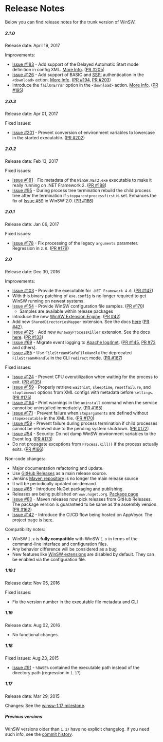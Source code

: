 Release Notes
====

Below you can find release notes for the trunk version of WinSW.

##### 2.1.0

Release date: April 19, 2017

Improvements:
* [Issue #183](https://github.com/kohsuke/winsw/issues/183) -
Add support of the Delayed Automatic Start mode definition in config XML.
[More Info](doc/xmlConfigFile.md#delayedautostart).
([PR #205](https://github.com/kohsuke/winsw/pull/205))
* [Issue #126](https://github.com/kohsuke/winsw/issues/126) - 
Add support of BASIC and [SSPI](https://en.wikipedia.org/wiki/Security_Support_Provider_Interface) authentication in the `<download>` action.
[More Info](https://github.com/kohsuke/winsw/blob/master/doc/xmlConfigFile.md#download).
([PR #194](https://github.com/kohsuke/winsw/pull/194), [PR #203](https://github.com/kohsuke/winsw/pull/203))
* Introduce the `failOnError` option in the `<download>` action.
[More Info](https://github.com/kohsuke/winsw/blob/master/doc/xmlConfigFile.md#download).
([PR #195](https://github.com/kohsuke/winsw/pull/195))

##### 2.0.3

Release date: Apr 01, 2017

Fixed issues:
* [Issue #201](https://github.com/kohsuke/winsw/issues/201) -
Prevent conversion of environment variables to lowercase in the started executable.
([PR #202](https://github.com/kohsuke/winsw/pull/202))

##### 2.0.2

Release date: Feb 13, 2017

Fixed issues:
* [Issue #181](https://github.com/kohsuke/winsw/issues/181) - 
Fix metadata of the `WinSW.NET2.exe` executable to make it really running on .NET Framework 2.
([PR #188](https://github.com/kohsuke/winsw/pull/188))
* [Issue #95](https://github.com/kohsuke/winsw/issues/95) - 
During process tree termination rebuild the child process tree after the termination if `stopparentprocessfirst` is set.
Enhances the fix of [Issue #59](https://github.com/kohsuke/winsw/issues/59) in WinSW 2.0. 
([PR #186](https://github.com/kohsuke/winsw/pull/186))

##### 2.0.1

Release date: Jan 06, 2017

Fixed issues:
* [Issue #178](https://github.com/kohsuke/winsw/issues/178) - 
Fix processing of the legacy `arguments` parameter.
Regression in `2.0`.
([PR #179](https://github.com/kohsuke/winsw/pull/179))

##### 2.0

Release date: Dec 30, 2016

Improvements:
* [Issue #103](https://github.com/kohsuke/winsw/issues/103) -
Provide the executable for `.NET Framework 4.0`.
([PR #147](https://github.com/kohsuke/winsw/pull/147))
 * With this binary patching of `exe.config` is no longer required to get WinSW running on newest systems.
* [Issue #154](https://github.com/kohsuke/winsw/issues/154) -
 Provide WinSW configuration file samples.
 ([PR #170](https://github.com/kohsuke/winsw/pull/170)) 
  * Samples are available within release packages
* Introduce the new [WinSW Extension Engine](doc/extensions/extensions.md).
([PR #42](https://github.com/kohsuke/winsw/pull/42))
* Add new `SharedDirectoriesMapper` extension. See the docs [here](doc/extensions/sharedDirectoryMapper.md)
([PR #42](https://github.com/kohsuke/winsw/pull/42)).
* [Issue #125](https://github.com/kohsuke/winsw/issues/125) - 
Add new `RunawayProcessKiller` extension. See the docs [here](doc/extensions/runawayProcessKiller.md).
([PR #133](https://github.com/kohsuke/winsw/pull/133))
* [Issue #69](https://github.com/kohsuke/winsw/issues/69) - 
Migrate event logging to [Apache log4net](https://logging.apache.org/log4net/). 
([PR #145](https://github.com/kohsuke/winsw/pull/145), [PR #73](https://github.com/kohsuke/winsw/pull/73) and others).
* [Issue #85](https://github.com/kohsuke/winsw/issues/85) -
Use `FileStream#SafeFileHandle` the deprecated `FileStream#Handle` in the CLI `redirect` mode.
([PR #167](https://github.com/kohsuke/winsw/pull/167))

Fixed issues:
* [Issue #124](https://github.com/kohsuke/winsw/issues/124) - 
Prevent CPU overutilization when waiting for the process to exit.
([PR #135](https://github.com/kohsuke/winsw/pull/135))
* [Issue #159](https://github.com/kohsuke/winsw/issues/159) -
Properly retrieve `waithint`, `sleeptime`, `resetfailure`, and `stoptimeout` options from XML configs with metadata before `settings`.
([PR #175](https://github.com/kohsuke/winsw/pull/175))
* [Issue #164](https://github.com/kohsuke/winsw/issues/164) - 
Print warnings in the `uninstall` command when the service cannot be uninstalled immediately.
([PR #165](https://github.com/kohsuke/winsw/pull/165))
* [Issue #171](https://github.com/kohsuke/winsw/issues/171) -
Prevent  failure when `stoparguments` are defined without `stopexecutable` in the XML file.
([PR #170](https://github.com/kohsuke/winsw/pull/170))
* [Issue #59](https://github.com/kohsuke/winsw/issues/59) - 
Prevent failure during process termination if child processes cannot be retrieved due to the pending system shutdown.
([PR #172](https://github.com/kohsuke/winsw/pull/172))
* [Issue #54](https://github.com/kohsuke/winsw/issues/54) - 
Security: Do not dump WinSW environment variables to the Event log.
([PR #173](https://github.com/kohsuke/winsw/pull/173))
* Do not propagate exceptions from `Process.Kill()` if the process actually exits.
([PR #166](https://github.com/kohsuke/winsw/pull/166))

Non-code changes:
* Major documentation refactoring and update.
* Use [GitHub Releases](https://github.com/kohsuke/winsw/releases) as a main release source.
 * Jenkins [Maven repository](http://repo.jenkins-ci.org/releases/com/sun/winsw/winsw/) is no longer the main release source
 * It will be periodically updated on-demand
* [Issue #65](https://github.com/kohsuke/winsw/issues/65) -
Introduce NuGet packaging and publishing.
 * Releases are being published on `www.nuget.org`.
[Package page](https://www.nuget.org/packages/WinSW/) 
* [Issue #80](https://github.com/kohsuke/winsw/issues/80) - 
Maven releases now pick releases from GitHub Releases. 
The package version is guaranteed to be same as the assembly version. 
([PR #162](https://github.com/kohsuke/winsw/pull/162))
* [Issue #142](https://github.com/kohsuke/winsw/issues/142) - 
Introduce the CI/CD flow being hosted on AppVeyor. The project page is [here](https://ci.appveyor.com/project/oleg-nenashev/winsw).

Compatibility notes:
* WinSW `2.x` is **fully compatible** with WinSW `1.x` in terms of the command-line interface and configuration files.
* Any behavior difference will be considered as a bug
* New features like [WinSW extensions](doc/extensions/extensions.md) are disabled by default. 
They can be enabled via the configuration file.

##### 1.19.1

Release date: Nov 05, 2016

Fixed issues:

* Fix the version number in the executable file metadata and CLI

##### 1.19

Release date: Aug 02, 2016 

* No functional changes.

##### 1.18

Fixed issues: Aug 23, 2015

* [Issue #91](https://github.com/kohsuke/winsw/issues/91) - `%BASE%` contained the executable path instead of the directory path (regression in `1.17`)


##### 1.17

Release date: Mar 29, 2015

Changes: See the [winsw-1.17 milestone](https://github.com/kohsuke/winsw/milestone/1).

##### Previous versions

WinSW versions older than `1.17` have no explicit changelog.
If you need such info, see the [commit history](https://github.com/kohsuke/winsw/commits/master).
